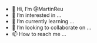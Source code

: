 - 👋 Hi, I’m @MartinReu
- 👀 I’m interested in ...
- 🌱 I’m currently learning ...
- 💞️ I’m looking to collaborate on ...
- 📫 How to reach me ...

<!---
MartinReu/MartinReu is a ✨ special ✨ repository because its `README.md` (this file) appears on your GitHub profile.
You can click the Preview link to take a look at your changes.
--->
